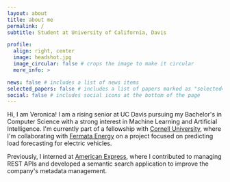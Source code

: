 ```yaml
---
layout: about
title: about me
permalink: /
subtitle: Student at University of California, Davis

profile:
  align: right, center
  image: headshot.jpg
  image_circular: false # crops the image to make it circular
  more_info: >

news: false # includes a list of news items
selected_papers: false # includes a list of papers marked as "selected={true}"
social: false # includes social icons at the bottom of the page
---
```


Hi, I am Veronica! I am a rising senior at UC Davis pursuing my Bachelor's in Computer Science with a strong interest in Machine Learning and Artificial Intelligence. I'm currently part of a fellowship with [Cornell University](https://tech.cornell.edu/impact/break-through-tech/break-through-ai/), where I'm collaborating with [Fermata Energy](https://fermataenergy.com/) on a project focused on predicting load forecasting for electric vehicles.

Previously, I interned at [American Express](https://www.americanexpress.com/), where I contributed to managing REST APIs and developed a semantic search application to improve the company's metadata management.
